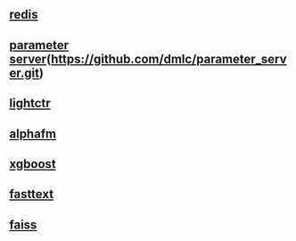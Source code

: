 ## [redis](https://github.com/antirez/redis.git)
## [parameter server](https://github.com/dmlc/ps-lite)(https://github.com/dmlc/parameter_server.git)
## [lightctr](https://github.com/cnkuangshi/LightCTR.git)
## [alphafm](https://github.com/CastellanZhang/alphaFM.git)




## [xgboost](https://github.com/dmlc/xgboost.git)
## [fasttext](https://github.com/facebookresearch/fastText.git)
## [faiss](https://github.com/facebookresearch/faiss.git)

